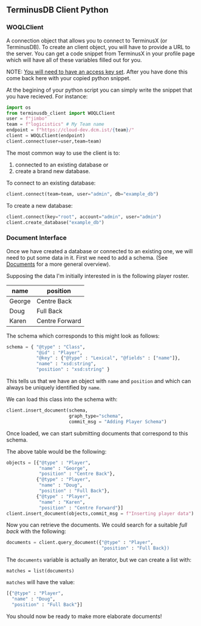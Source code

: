 ## TerminusDB Client Python

### WOQLClient

A connection object that allows you to connect to TerminusX (or
TerminusDB). To create an client object, you will have to provide a
URL to the server. You can get a code snippet from TerminusX in your
profile page which will have all of these variables filled out for you.

NOTE: [You will need to have an access key set](../UI.md). After you
have done this come back here with your copied python snippet.

At the begining of your python script you can simply write the snippet
that you have recieved. For instance:

```python
import os
from terminusdb_client import WOQLClient
user = f"jimbo"
team = f"logicistics" # My Team name
endpoint = f"https://cloud-dev.dcm.ist/{team}/"
client = WOQLClient(endpoint)
client.connect(user=user,team=team)
```

The most common way to use the client is to:
1. connected to an existing database or
2. create a brand new database.

To connect to an existing database:

```python
client.connect(team=team, user="admin", db="example_db")
```

To create a new database:
```python
client.connect(key="root", account="admin", user="admin")
client.create_database("example_db")
```

### Document Interface

Once we have created a database or connected to an existing one, we
will need to put some data in it. First we need to add a schema. (See
[Documents](../Explanation/DOCUMENTS.md) for a more general overview).

Supposing the data I'm initially interested in is the following player
roster.

| name | position |
|---|---|
| George | Centre Back |
| Doug | Full Back |
| Karen | Centre Forward |

The schema which corresponds to this might look as follows:

```python
schema = { "@type" : "Class",
           "@id" : "Player",
           "@key" : {"@type" : "Lexical", "@fields" : ["name"]},
           "name" : "xsd:string",
           "position" : "xsd:string" }
```

This tells us that we have an object with `name` and `position` and
which can always be uniquely identified by `name`.

We can load this class into the schema with:

```python
client.insert_document(schema,
                       graph_type="schema",
                       commit_msg = "Adding Player Schema")
```

Once loaded, we can start submitting documents that correspond to this
schema.

The above table would be the following:

```python
objects = [{"@type" : "Player",
            "name" : "George",
            "position" : "Centre Back"},
           {"@type" : "Player",
            "name" : "Doug",
            "position" : "Full Back"},
           {"@type" : "Player",
            "name" : "Karen",
            "position" : "Centre Forward"}]
client.insert_document(objects,commit_msg = f"Inserting player data")
```

Now you can retrieve the documents. We could search for a suitable
*full back* with the following:

```python
documents = client.query_document({"@type" : "Player",
                                   "position" : "Full Back})
```

The `documents` variable is actually an iterator, but we can create a
list with:

```
matches = list(documents)
```

`matches` will have the value:

```python
[{"@type" : "Player",
  "name" : "Doug",
  "position" : "Full Back"}]
```

You should now be ready to make more elaborate documents!
